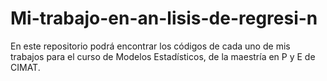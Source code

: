 # Mi-trabajo-en-an-lisis-de-regresi-n
En este repositorio podrá encontrar los códigos de cada uno de mis trabajos para el curso de Modelos Estadísticos, de la maestría en P y E de CIMAT.
